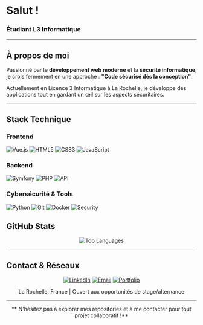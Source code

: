 # Salut !

### Étudiant L3 Informatique

---

## À propos de moi

Passionné par le **développement web moderne** et la **sécurité informatique**, je crois fermement en une approche : **"Code sécurisé dès la conception"**. 

Actuellement en Licence 3 Informatique à La Rochelle, je développe des applications tout en gardant un œil sur les aspects sécuritaires. 

---

## Stack Technique

### Frontend
![Vue.js](https://img.shields.io/badge/Vue.js-4FC08D?style=for-the-badge&logo=vue.js&logoColor=white)
![HTML5](https://img.shields.io/badge/HTML5-E34F26?style=for-the-badge&logo=html5&logoColor=white)
![CSS3](https://img.shields.io/badge/CSS3-1572B6?style=for-the-badge&logo=css3&logoColor=white)
![JavaScript](https://img.shields.io/badge/JavaScript-F7DF1E?style=for-the-badge&logo=javascript&logoColor=black)

### Backend
![Symfony](https://img.shields.io/badge/Symfony-000000?style=for-the-badge&logo=symfony&logoColor=white)
![PHP](https://img.shields.io/badge/PHP-777BB4?style=for-the-badge&logo=php&logoColor=white)
![API](https://img.shields.io/badge/REST_API-02569B?style=for-the-badge&logo=rest&logoColor=white)

### Cybersécurité & Tools
![Python](https://img.shields.io/badge/Python-3776AB?style=for-the-badge&logo=python&logoColor=white)
![Git](https://img.shields.io/badge/Git-F05032?style=for-the-badge&logo=git&logoColor=white)
![Docker](https://img.shields.io/badge/Docker-2496ED?style=for-the-badge&logo=docker&logoColor=white)
![Security](https://img.shields.io/badge/Security-FF6B6B?style=for-the-badge&logo=security&logoColor=white)

## GitHub Stats

<div align="center">

![Top Languages](https://github-readme-stats.vercel.app/api/top-langs/?username=dadal560&layout=compact&theme=radical&hide_border=true&bg_color=0d1117)

</div>

---

## Contact & Réseaux

<div align="center">

[![LinkedIn](https://img.shields.io/badge/LinkedIn-0A66C2?style=for-the-badge&logo=linkedin&logoColor=white)](https://linkedin.com/in/votre-profil)
[![Email](https://img.shields.io/badge/Email-D14836?style=for-the-badge&logo=gmail&logoColor=white)](mailto:gwen.henry56@gmail.com)
[![Portfolio](https://img.shields.io/badge/Portfolio-000000?style=for-the-badge&logo=vercel&logoColor=white)](http://gwendalhenry.fr/)

La Rochelle, France | Ouvert aux opportunités de stage/alternance

</div>

---

<div align="center">
  
** N'hésitez pas à explorer mes repositories et à me contacter pour tout projet collaboratif !**

</div>
